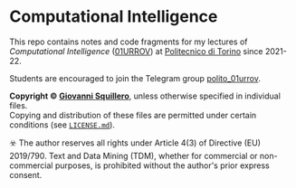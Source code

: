 Computational Intelligence
==========================

This repo contains notes and code fragments for my lectures of *Computational Intelligence* ([01URROV](https://didattica.polito.it/pls/portal30/gap.pkg_guide.viewGap?p_cod_ins=01URROV)) at [Politecnico di Torino](https://www.polito.it/) since 2021-22.

Students are encouraged to join the Telegram group [polito_01urrov](https://t.me/polito_01urrov).

**Copyright © [Giovanni Squillero](https://squillero.github.io/)**, unless otherwise specified in individual files.  
Copying and distribution of these files are permitted under certain conditions (see [`LICENSE.md`](./LICENSE.md)).

:biohazard: The author reserves all rights under Article 4(3) of Directive (EU) 2019/790. Text and Data Mining (TDM), whether for commercial or non-commercial purposes, is prohibited without the author's prior express consent.